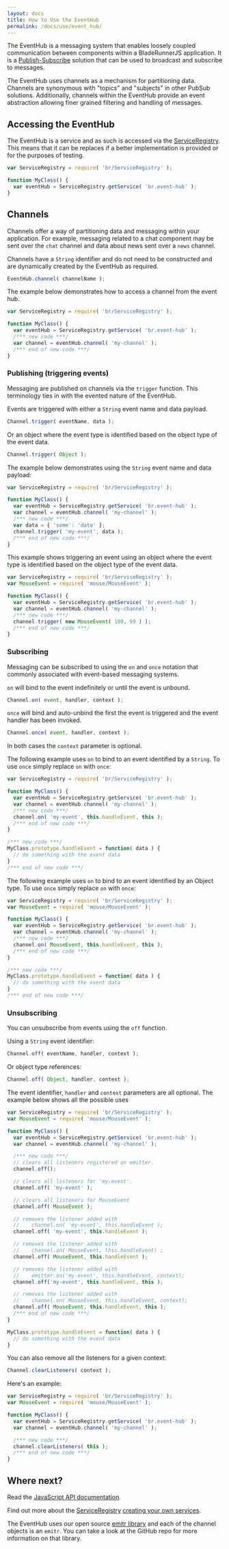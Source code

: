 ```yaml
---
layout: docs
title: How to Use the EventHub
permalink: /docs/use/event_hub/
---
```


The EventHub is a messaging system that enables loosely coupled communication between components within a BladeRunnerJS application. It is a [Publish-Subscribe](http://en.wikipedia.org/wiki/Publish%E2%80%93subscribe_pattern) solution that can be used to broadcast and subscribe to messages.

The EventHub uses channels as a mechanism for partitioning data. Channels are synonymous with "topics" and "subjects" in other PubSub solutions. Additionally, channels within the EventHub provide an event abstraction allowing finer grained filtering and handling of messages.

## Accessing the EventHub

The EventHub is a service and as such is accessed via the [ServiceRegistry](/docs/concepts/service_registry/). This means that it can be replaces if a better implementation is provided or for the purposes of testing.

```js
var ServiceRegistry = require( 'br/ServiceRegistry' );

function MyClass() {
  var eventHub = ServiceRegistry.getService( 'br.event-hub' );
}
```

## Channels

Channels offer a way of partitioning data and messaging within your application. For example, messaging related to a chat component may be sent over the `chat` channel and data about news sent over a `news` channel.

Channels have a `String` identifier and do not need to be constructed and are dynamically created by the EventHub as required.

```js
EventHub.channel( channelName );
```

The example below demonstrates how to access a channel from the event hub.

```js
var ServiceRegistry = require( 'br/ServiceRegistry' );

function MyClass() {
  var eventHub = ServiceRegistry.getService( 'br.event-hub' );
  /*** new code ***/
  var channel = eventHub.channel( 'my-channel' );
  /*** end of new code ***/
}
```

### Publishing (triggering events)

Messaging are published on channels via the `trigger` function. This terminology ties in with the evented nature of the EventHub.

Events are triggered with either a `String` event name and data payload.

```js
Channel.trigger( eventName, data );
```

Or an object where the event type is identified based on the object type of the event data.

```js
Channel.trigger( Object );
```

The example below demonstrates using the `String` event name and data payload:

```js
var ServiceRegistry = require( 'br/ServiceRegistry' );

function MyClass() {
  var eventHub = ServiceRegistry.getService( 'br.event-hub' );
  var channel = eventHub.channel( 'my-channel' );
  /*** new code ***/
  var data = { 'some': 'data' };
  channel.trigger( 'my-event', data );
  /*** end of new code ***/
}
```

This example shows triggering an event using an object where the event type is identified based on the object type of the event data.

```js
var ServiceRegistry = require( 'br/ServiceRegistry' );
var MouseEvent = require( 'mouse/MouseEvent' );

function MyClass() {
  var eventHub = ServiceRegistry.getService( 'br.event-hub' );
  var channel = eventHub.channel( 'my-channel' );
  /*** new code ***/
  channel.trigger( new MouseEvent( 100, 99 ) );
  /*** end of new code ***/
}
```

### Subscribing

Messaging can be subscribed to using the `on` and `once` notation that commonly associated with event-based messaging systems.

`on` will bind to the event indefinitely or until the event is unbound.

```js
Channel.on( event, handler, context );
```

`once` will bind and auto-unbind the first the event is triggered and the event handler has been invoked.

```js
Channel.once( event, handler, context );
```

In both cases the `context` parameter is optional.

The following example uses `on` to bind to an event identified by a `String`. To use `once` simply replace `on` with `once`:

```js
var ServiceRegistry = require( 'br/ServiceRegistry' );

function MyClass() {
  var eventHub = ServiceRegistry.getService( 'br.event-hub' );
  var channel = eventHub.channel( 'my-channel' );
  /*** new code ***/
  channel.on( 'my-event', this.handleEvent, this );
  /*** end of new code ***/
}

/*** new code ***/
MyClass.prototype.handleEvent = function( data ) {
  // do something with the event data
}
/*** end of new code ***/
```

The following example uses `on` to bind to an event identified by an Object type. To use `once` simply replace `on` with `once`:

```js
var ServiceRegistry = require( 'br/ServiceRegistry' );
var MouseEvent = require( 'mouse/MouseEvent' );

function MyClass() {
  var eventHub = ServiceRegistry.getService( 'br.event-hub' );
  var channel = eventHub.channel( 'my-channel' );
  /*** new code ***/
  channel.on( MouseEvent, this.handleEvent, this );
  /*** end of new code ***/
}

/*** new code ***/
MyClass.prototype.handleEvent = function( data ) {
  // do something with the event data
}
/*** end of new code ***/
```

### Unsubscribing

You can unsubscribe from events using the `off` function.

Using a `String` event identifier:

```js
Channel.off( eventName, handler, context );
```

Or object type references:

```js
Channel.off( Object, handler, context );
```

The event identifier, `handler` and `context` parameters are all optional. The example below shows all the possible uses

```js
var ServiceRegistry = require( 'br/ServiceRegistry' );
var MouseEvent = require( 'mouse/MouseEvent' );

function MyClass() {
  var eventHub = ServiceRegistry.getService( 'br.event-hub' );
  var channel = eventHub.channel( 'my-channel' );

  /*** new code ***/
  // clears all listeners registered on emitter.
  channel.off();

  // clears all listeners for 'my-event'.
  channel.off( 'my-event' );

  // clears all listeners for MouseEvent
  channel.off( MouseEvent );

  // removes the listener added with
  //    channel.on( 'my-event', this.handleEvent );
  channel.off( 'my-event', this.handleEvent );

  // removes the listener added with
  //    channel.on( MouseEvent, this.handleEvent) ;
  channel.off( MouseEvent, this.handleEvent );

  // removes the listener added with
  //    emitter.on('my-event', this.handleEvent, context);
  channel.off('my-event', this.handleEvent, this );

  // removes the listener added with
  //    channel.on( MouseEvent, this.handleEvent, context);
  channel.off( MouseEvent, this.handleEvent, this );
  /*** end of new code ***/
}

MyClass.prototype.handleEvent = function( data ) {
  // do something with the event data
}
```

You can also remove all the listeners for a given context:

```js
Channel.clearListeners( context );
```

Here's an example:

```js
var ServiceRegistry = require( 'br/ServiceRegistry' );
var MouseEvent = require( 'mouse/MouseEvent' );

function MyClass() {
  var eventHub = ServiceRegistry.getService( 'br.event-hub' );
  var channel = eventHub.channel( 'my-channel' );

  /*** new code ***/
  channel.clearListeners( this );
  /*** end of new code ***/
}
```

## Where next?

Read the [JavaScript API documentation](http://apidocs.bladerunnerjs.org/v0.9/js/index.html#br.EventHub.html).

Find out more about the [ServiceRegistry](/docs/concepts/service_registry)  [creating your own services](/docs/use/service_registry).

The EventHub uses our open source [emitr library](https://github.com/BladeRunnerJS/emitr) and each of the channel objects is an `emitr`. You can take a look at the GitHub repo for more information on that library.
